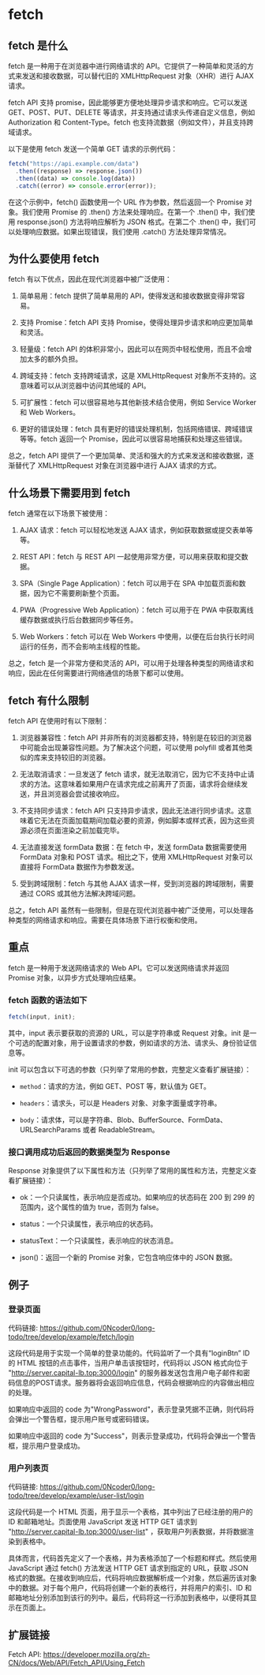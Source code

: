 # fetch

## fetch 是什么

fetch 是一种用于在浏览器中进行网络请求的 API。它提供了一种简单和灵活的方式来发送和接收数据，可以替代旧的 XMLHttpRequest 对象（XHR）进行 AJAX 请求。

fetch API 支持 promise，因此能够更方便地处理异步请求和响应。它可以发送 GET、POST、PUT、DELETE 等请求，并支持通过请求头传递自定义信息，例如 Authorization 和 Content-Type。fetch 也支持流数据（例如文件），并且支持跨域请求。

以下是使用 fetch 发送一个简单 GET 请求的示例代码：

```js
fetch("https://api.example.com/data")
  .then((response) => response.json())
  .then((data) => console.log(data))
  .catch((error) => console.error(error));
```

在这个示例中，fetch() 函数使用一个 URL 作为参数，然后返回一个 Promise 对象。我们使用 Promise 的 .then() 方法来处理响应。在第一个 .then() 中，我们使用 response.json() 方法将响应解析为 JSON 格式。在第二个 .then() 中，我们可以处理响应数据。如果出现错误，我们使用 .catch() 方法处理异常情况。

<!-- ## fetch 在 JavaScript 中怎么使用 -->

## 为什么要使用 fetch

fetch 有以下优点，因此在现代浏览器中被广泛使用：

1. 简单易用：fetch 提供了简单易用的 API，使得发送和接收数据变得非常容易。

2. 支持 Promise：fetch API 支持 Promise，使得处理异步请求和响应更加简单和灵活。

3. 轻量级：fetch API 的体积非常小，因此可以在网页中轻松使用，而且不会增加太多的额外负担。

4. 跨域支持：fetch 支持跨域请求，这是 XMLHttpRequest 对象所不支持的。这意味着可以从浏览器中访问其他域的 API。

5. 可扩展性：fetch 可以很容易地与其他新技术结合使用，例如 Service Worker 和 Web Workers。

6. 更好的错误处理：fetch 具有更好的错误处理机制，包括网络错误、跨域错误等等。fetch 返回一个 Promise，因此可以很容易地捕获和处理这些错误。

总之，fetch API 提供了一个更加简单、灵活和强大的方式来发送和接收数据，逐渐替代了 XMLHttpRequest 对象在浏览器中进行 AJAX 请求的方式。

## 什么场景下需要用到 fetch

fetch 通常在以下场景下被使用：

1. AJAX 请求：fetch 可以轻松地发送 AJAX 请求，例如获取数据或提交表单等等。

2. REST API：fetch 与 REST API 一起使用非常方便，可以用来获取和提交数据。

3. SPA（Single Page Application）：fetch 可以用于在 SPA 中加载页面和数据，因为它不需要刷新整个页面。

4. PWA（Progressive Web Application）：fetch 可以用于在 PWA 中获取离线缓存数据或执行后台数据同步等任务。

5. Web Workers：fetch 可以在 Web Workers 中使用，以便在后台执行长时间运行的任务，而不会影响主线程的性能。

总之，fetch 是一个非常方便和灵活的 API，可以用于处理各种类型的网络请求和响应，因此在任何需要进行网络通信的场景下都可以使用。

## fetch 有什么限制

fetch API 在使用时有以下限制：

1. 浏览器兼容性：fetch API 并非所有的浏览器都支持，特别是在较旧的浏览器中可能会出现兼容性问题。为了解决这个问题，可以使用 polyfill 或者其他类似的库来支持较旧的浏览器。

2. 无法取消请求：一旦发送了 fetch 请求，就无法取消它，因为它不支持中止请求的方法。这意味着如果用户在请求完成之前离开了页面，请求将会继续发送，并且浏览器会尝试接收响应。

3. 不支持同步请求：fetch API 只支持异步请求，因此无法进行同步请求。这意味着它无法在页面加载期间加载必要的资源，例如脚本或样式表，因为这些资源必须在页面渲染之前加载完毕。

4. 无法直接发送 formData 数据：在 fetch 中，发送 formData 数据需要使用 FormData 对象和 POST 请求。相比之下，使用 XMLHttpRequest 对象可以直接将 FormData 数据作为参数发送。

5. 受到跨域限制：fetch 与其他 AJAX 请求一样，受到浏览器的跨域限制，需要通过 CORS 或其他方法解决跨域问题。

总之，fetch API 虽然有一些限制，但是在现代浏览器中被广泛使用，可以处理各种类型的网络请求和响应。需要在具体场景下进行权衡和使用。

## 重点

fetch 是一种用于发送网络请求的 Web API。它可以发送网络请求并返回 Promise 对象，以异步方式处理响应结果。

### fetch 函数的语法如下

```js
fetch(input, init);
```

其中，input 表示要获取的资源的 URL，可以是字符串或 Request 对象。init 是一个可选的配置对象，用于设置请求的参数，例如请求的方法、请求头、身份验证信息等。

init 可以包含以下可选的参数（只列举了常用的参数，完整定义查看扩展链接）：

- `method`：请求的方法，例如 GET、POST 等，默认值为 GET。

- `headers`：请求头，可以是 Headers 对象、对象字面量或字符串。

- `body`：请求体，可以是字符串、Blob、BufferSource、FormData、URLSearchParams 或者 ReadableStream。

### 接口调用成功后返回的数据类型为 Response

Response 对象提供了以下属性和方法（只列举了常用的属性和方法，完整定义查看扩展链接）：

- ok：一个只读属性，表示响应是否成功。如果响应的状态码在 200 到 299 的范围内，这个属性的值为 true，否则为 false。

- status：一个只读属性，表示响应的状态码。

- statusText：一个只读属性，表示响应的状态消息。

- json()：返回一个新的 Promise 对象，它包含响应体中的 JSON 数据。

## 例子

### 登录页面

代码链接: https://github.com/0Ncoder0/long-todo/tree/develop/example/fetch/login

这段代码是用于实现一个简单的登录功能的。代码监听了一个具有“loginBtn” ID 的 HTML 按钮的点击事件，当用户单击该按钮时，代码将以 JSON 格式向位于 "http://server.capital-lb.top:3000/login" 的服务器发送包含用户电子邮件和密码信息的POST请求。服务器将会返回响应信息，代码会根据响应的内容做出相应的处理。

如果响应中返回的 code 为"WrongPassword"，表示登录凭据不正确，则代码将会弹出一个警告框，提示用户账号或密码错误。

如果响应中返回的 code 为"Success"，则表示登录成功，代码将会弹出一个警告框，提示用户登录成功。

### 用户列表页

代码链接: https://github.com/0Ncoder0/long-todo/tree/develop/example/user-list/login

这段代码是一个 HTML 页面，用于显示一个表格，其中列出了已经注册的用户的 ID 和邮箱地址。页面使用 JavaScript 发送 HTTP GET 请求到 "http://server.capital-lb.top:3000/user-list" ，获取用户列表数据，并将数据渲染到表格中。

具体而言，代码首先定义了一个表格，并为表格添加了一个标题和样式。然后使用 JavaScript 通过 fetch() 方法发送 HTTP GET 请求到指定的 URL，获取 JSON 格式的数据。在接收到响应后，代码将响应数据解析成一个对象，然后遍历该对象中的数据。对于每个用户，代码将创建一个新的表格行，并将用户的索引、ID 和邮箱地址分别添加到该行的列中。最后，代码将这一行添加到表格中，以便将其显示在页面上。

## 扩展链接

Fetch API: https://developer.mozilla.org/zh-CN/docs/Web/API/Fetch_API/Using_Fetch
